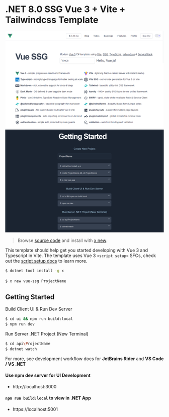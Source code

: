 
# .NET 8.0 SSG Vue 3 + Vite + Tailwindcss Template

![](https://raw.githubusercontent.com/ServiceStack/Assets/master/csharp-templates/vue-ssg.png)
![](https://raw.githubusercontent.com/ServiceStack/Assets/master/csharp-templates/start/vue-ssg.png)

> Browse [source code](https://github.com/NetCoreTemplates/vue-ssg) and install with [x new](https://docs.servicestack.net/dotnet-new):

This template should help get you started developing with Vue 3 and Typescript in Vite. The template uses Vue 3 `<script setup>` SFCs, check out the [script setup docs](https://v3.vuejs.org/api/sfc-script-setup.html#sfc-script-setup) to learn more.

```bash
$ dotnet tool install -g x

$ x new vue-ssg ProjectName
```

## Getting Started

Build Client UI & Run Dev Server

```bash
$ cd ui && npm run build:local
$ npm run dev
```

Run Server .NET Project (New Terminal)

```bash
$ cd api\ProjectName
$ dotnet watch
```

For more, see development workflow docs for **JetBrains Rider** and **VS Code / VS .NET**

#### Use npm dev server for UI Development

- http://localhost:3000

#### `npm run build:local` to view in .NET App

- https://localhost:5001
